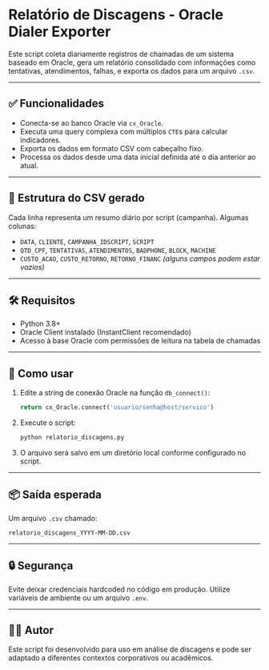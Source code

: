 # Relatório de Discagens - Oracle Dialer Exporter

Este script coleta diariamente registros de chamadas de um sistema baseado em Oracle, gera um relatório consolidado com informações como tentativas, atendimentos, falhas, e exporta os dados para um arquivo `.csv`.

---

## ✅ Funcionalidades

- Conecta-se ao banco Oracle via `cx_Oracle`.
- Executa uma query complexa com múltiplos `CTE`s para calcular indicadores.
- Exporta os dados em formato CSV com cabeçalho fixo.
- Processa os dados desde uma data inicial definida até o dia anterior ao atual.

---

## 🧾 Estrutura do CSV gerado

Cada linha representa um resumo diário por script (campanha). Algumas colunas:

- `DATA`, `CLIENTE`, `CAMPANHA_IDSCRIPT`, `SCRIPT`
- `QTD_CPF`, `TENTATIVAS`, `ATENDIMENTOS`, `BADPHONE`, `BLOCK`, `MACHINE`
- `CUSTO_ACAO`, `CUSTO_RETORNO`, `RETORNO_FINANC` *(alguns campos podem estar vazios)*

---

## 🛠️ Requisitos

- Python 3.8+
- Oracle Client instalado (InstantClient recomendado)
- Acesso à base Oracle com permissões de leitura na tabela de chamadas

---

## 🚀 Como usar

1. Edite a string de conexão Oracle na função `db_connect()`:
   ```python
   return cx_Oracle.connect('usuario/senha@host/servico')
   ```

2. Execute o script:
   ```bash
   python relatorio_discagens.py
   ```

3. O arquivo será salvo em um diretório local conforme configurado no script.

---

## 📦 Saída esperada

Um arquivo `.csv` chamado:
```
relatorio_discagens_YYYY-MM-DD.csv
```

---

## 🔒 Segurança

Evite deixar credenciais hardcoded no código em produção. Utilize variáveis de ambiente ou um arquivo `.env`.

---

## 👨‍💻 Autor

Este script foi desenvolvido para uso em análise de discagens e pode ser adaptado a diferentes contextos corporativos ou acadêmicos.
